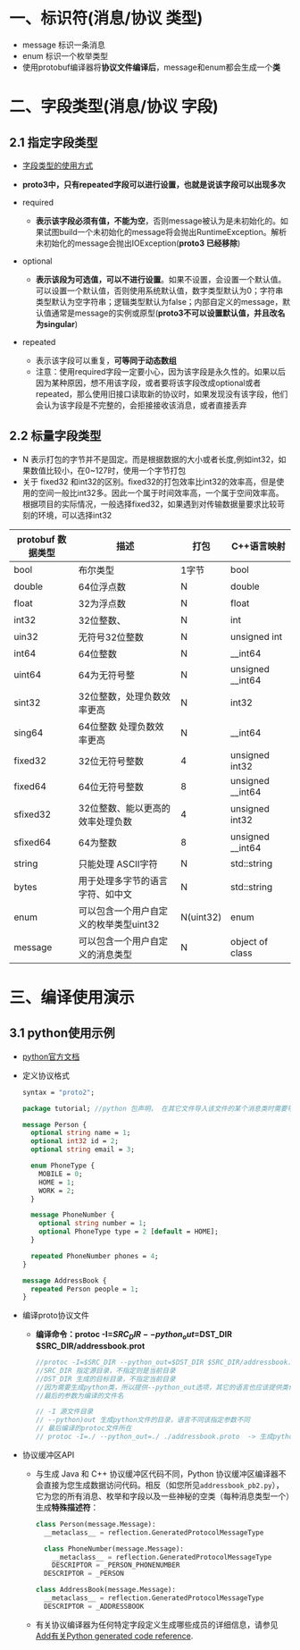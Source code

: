 # 一、标识符(消息/协议 类型)

- message 标识一条消息
- enum 标识一个枚举类型
- 使用protobuf编译器将**协议文件编译后**，message和enum都会生成一个**类**

# 二、字段类型(消息/协议 字段)

## 2.1  指定字段类型

- [字段类型的使用方式](https://blog.csdn.net/weixin_44534197/article/details/108757270?ops_request_misc=%257B%2522request%255Fid%2522%253A%2522165646687316782388072415%2522%252C%2522scm%2522%253A%252220140713.130102334.pc%255Fall.%2522%257D&request_id=165646687316782388072415&biz_id=0&utm_medium=distribute.pc_search_result.none-task-blog-2~all~first_rank_ecpm_v1~rank_v31_ecpm-2-108757270-null-null.142^v24^huaweicloudv2,157^v15^new_3&utm_term=protoc+%E6%80%8E%E4%B9%88%E7%BB%99repeated%E5%AD%97%E6%AE%B5%E8%B5%8B%E5%80%BCH&spm=1018.2226.3001.4187)
- **proto3中，只有repeated字段可以进行设置，也就是说该字段可以出现多次**

- required
  - **表示该字段必须有值，不能为空**，否则message被认为是未初始化的。如果试图build一个未初始化的message将会抛出RuntimeException。解析未初始化的message会抛出IOException(**proto3 已经移除**)
- optional
  - **表示该段为可选值，可以不进行设置**。如果不设置，会设置一个默认值。可以设置一个默认值，否则使用系统默认值，数字类型默认为0；字符串类型默认为空字符串；逻辑类型默认为false；内部自定义的message，默认值通常是message的实例或原型(**proto3不可以设置默认值，并且改名为singular**)
- repeated
  - 表示该字段可以重复，**可等同于动态数组**
  - 注意：使用required字段一定要小心，因为该字段是永久性的。如果以后因为某种原因，想不用该字段，或者要将该字段改成optional或者repeated，那么使用旧接口读取新的协议时，如果发现没有该字段，他们会认为该字段是不完整的，会拒接接收该消息，或者直接丢弃

## 2.2 标量字段类型

- N 表示打包的字节并不是固定。而是根据数据的大小或者长度,例如int32，如果数值比较小，在0~127时，使用一个字节打包
- 关于 fixed32 和int32的区别。fixed32的打包效率比int32的效率高，但是使用的空间一般比int32多。因此一个属于时间效率高，一个属于空间效率高。根据项目的实际情况，一般选择fixed32，如果遇到对传输数据量要求比较苛刻的环境，可以选择int32

| protobuf 数据类型 | 描述                                   | 打包      | C++语言映射      |
| ----------------- | -------------------------------------- | --------- | ---------------- |
| bool              | 布尔类型                               | 1字节     | bool             |
| double            | 64位浮点数                             | N         | double           |
| float             | 32为浮点数                             | N         | float            |
| int32             | 32位整数、                             | N         | int              |
| uin32             | 无符号32位整数                         | N         | unsigned int     |
| int64             | 64位整数                               | N         | __int64          |
| uint64            | 64为无符号整                           | N         | unsigned __int64 |
| sint32            | 32位整数，处理负数效率更高             | N         | int32            |
| sing64            | 64位整数 处理负数效率更高              | N         | __int64          |
| fixed32           | 32位无符号整数                         | 4         | unsigned int32   |
| fixed64           | 64位无符号整数                         | 8         | unsigned __int64 |
| sfixed32          | 32位整数、能以更高的效率处理负数       | 4         | unsigned int32   |
| sfixed64          | 64为整数                               | 8         | unsigned __int64 |
| string            | 只能处理 ASCII字符                     | N         | std::string      |
| bytes             | 用于处理多字节的语言字符、如中文       | N         | std::string      |
| enum              | 可以包含一个用户自定义的枚举类型uint32 | N(uint32) | enum             |
| message           | 可以包含一个用户自定义的消息类型       | N         | object of class  |

# 三、编译使用演示


## 3.1 python使用示例

- [python官方文档](https://developers.google.com/protocol-buffers/docs/pythontutorial#where-to-find-the-example-code)

- 定义协议格式

  ```protobuf
  syntax = "proto2";
  
  package tutorial; //python 包声明， 在其它文件导入该文件的某个消息类时需要带上这个标识符
  
  message Person {
    optional string name = 1;
    optional int32 id = 2;
    optional string email = 3;
  
    enum PhoneType {
      MOBILE = 0;
      HOME = 1;
      WORK = 2;
    }
  
    message PhoneNumber {
      optional string number = 1;
      optional PhoneType type = 2 [default = HOME];
    }
  
    repeated PhoneNumber phones = 4;
  }
  
  message AddressBook {
    repeated Person people = 1;
  }
  ```

- 编译proto协议文件

  - **编译命令：protoc -I=$SRC_DIR --python_out=$DST_DIR $SRC_DIR/addressbook.prot**

    ```protobuf
    //protoc -I=$SRC_DIR --python_out=$DST_DIR $SRC_DIR/addressbook.proto
    //SRC_DIR 指定源目录，不指定则是当前目录
    //DST_DIR 生成的目标目录，不指定当前目录
    //因为需要生成python类，所以提供--python_out选项，其它的语言也应该提供类似的选项
    //最后的参数为编译的文件名
    
    // -I 源文件目录
    // --python)out 生成python文件的目录，语言不同该指定参数不同
    // 最后编译的protoc文件所在
    // protoc -I=./ --python_out=./ ./addressbook.proto  -> 生成python文件
    ```

- 协议缓冲区API

  - 与生成 Java 和 C++ 协议缓冲区代码不同，Python 协议缓冲区编译器不会直接为您生成数据访问代码。相反（如您所见`addressbook_pb2.py`），它为您的所有消息、枚举和字段以及一些神秘的空类（每种消息类型一个）生成**特殊描述符**：

    ```python
    class Person(message.Message):
      __metaclass__ = reflection.GeneratedProtocolMessageType
    
      class PhoneNumber(message.Message):
        __metaclass__ = reflection.GeneratedProtocolMessageType
        DESCRIPTOR = _PERSON_PHONENUMBER
      DESCRIPTOR = _PERSON
    
    class AddressBook(message.Message):
      __metaclass__ = reflection.GeneratedProtocolMessageType
      DESCRIPTOR = _ADDRESSBOOK
    ```

  - 有关协议编译器为任何特定字段定义生成哪些成员的详细信息，请参见[Add有关Python generated code reference](https://developers.google.com/protocol-buffers/docs/reference/python-generated).



# 